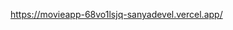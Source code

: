 [https://movieapp-68vo1lsjq-sanyadevel.vercel.app/
](https://movieapp-7aobgtcm1-sanyadevel.vercel.app/)
